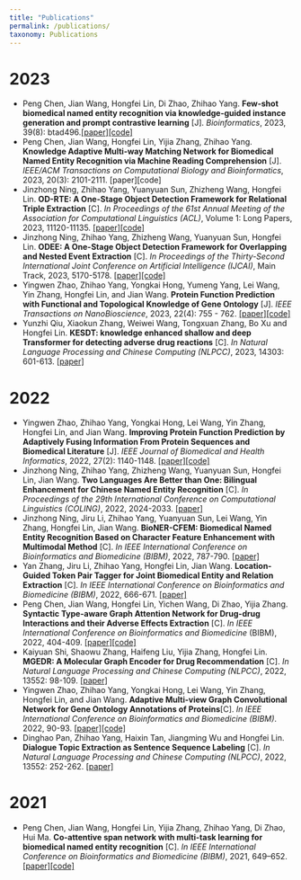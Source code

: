 ```yaml
---
title: "Publications"
permalink: /publications/
taxonomy: Publications
---
```




# 2023

- Peng Chen, Jian Wang, Hongfei Lin, Di Zhao, Zhihao Yang. **Few-shot biomedical named entity recognition via knowledge-guided instance generation and prompt contrastive learning** [J]. *Bioinformatics*, 2023, 39(8): btad496.[[paper]](https://doi.org/10.1093/bioinformatics/btad496)[[code]](https://github.com/cpmss521/KGPC)
- Peng Chen, Jian Wang, Hongfei Lin, Yijia Zhang, Zhihao Yang. **Knowledge Adaptive Multi-way Matching Network for Biomedical Named Entity Recognition via Machine Reading Comprehension** [J]. *IEEE/ACM Transactions on Computational Biology and Bioinformatics*, 2023, 20(3): 2101-2111. [paper][code]
- Jinzhong Ning, Zhihao Yang, Yuanyuan Sun, Zhizheng Wang, Hongfei Lin. **OD-RTE: A One-Stage Object Detection Framework for Relational Triple Extraction** [C]. *In Proceedings of the 61st Annual Meeting of the Association for Computational Linguistics (ACL)*, Volume 1: Long Papers, 2023, 11120-11135. [[paper]](https://aclanthology.org/2023.acl-long.623/)[[code]](https://github.com/NingJinzhong/ODRTE)
- Jinzhong Ning, Zhihao Yang, Zhizheng Wang, Yuanyuan Sun, Hongfei Lin. **ODEE: A One-Stage Object Detection Framework for Overlapping and Nested Event Extraction** [C]. *In Proceedings of the Thirty-Second International Joint Conference on Artificial Intelligence (IJCAI)*, Main Track, 2023, 5170-5178. [[paper]](https://www.ijcai.org/proceedings/2023/574)[[code]](https://github.com/NingJinzhong/ODEE)
- Yingwen Zhao, Zhihao Yang, Yongkai Hong, Yumeng Yang, Lei Wang, Yin Zhang, Hongfei Lin, and Jian Wang. **Protein Function Prediction with Functional and Topological Knowledge of Gene Ontology** [J]. *IEEE Transactions on NanoBioscience*, 2023, 22(4): 755 - 762. [[paper]](https://ieeexplore.ieee.org/abstract/document/10129977)[[code]](https://github.com/Candyperfect/Master)
- Yunzhi Qiu, Xiaokun Zhang, Weiwei Wang, Tongxuan Zhang, Bo Xu and Hongfei Lin. **KESDT: knowledge enhanced shallow and deep Transformer for detecting adverse drug reactions** [C]. *In Natural Language Processing and Chinese Computing (NLPCC)*, 2023, 14303: 601-613. [[paper]](https://link.springer.com/chapter/10.1007/978-3-031-44696-2_47)

# 2022

- Yingwen Zhao, Zhihao Yang, Yongkai Hong, Lei Wang, Yin Zhang, Hongfei Lin, and Jian Wang. **Improving Protein Function Prediction by Adaptively Fusing Information From Protein Sequences and Biomedical Literature** [J]. *IEEE Journal of Biomedical and Health Informatics*, 2022, 27(2): 1140-1148. [[paper]](https://ieeexplore.ieee.org/abstract/document/9950327)[[code]](https://github.com/Candyperfect/DeepAF-master)
- Jinzhong Ning, Zhihao Yang, Zhizheng Wang, Yuanyuan Sun, Hongfei Lin, Jian Wang. **Two Languages Are Better than One: Bilingual Enhancement for Chinese Named Entity Recognition** [C]. *In Proceedings of the 29th International Conference on Computational Linguistics (COLING)*, 2022, 2024-2033. [[paper]](https://aclanthology.org/2022.coling-1.176/)
- Jinzhong Ning, Jiru Li, Zhihao Yang, Yuanyuan Sun, Lei Wang, Yin Zhang, Hongfei Lin, Jian Wang. **BioNER-CFEM: Biomedical Named Entity Recognition Based on Character Feature Enhancement with Multimodal Method** [C]. *In IEEE International Conference on Bioinformatics and Biomedicine (BIBM)*, 2022, 787-790. [[paper]](https://ieeexplore.ieee.org/abstract/document/9995331)
- Yan Zhang, Jiru Li, Zhihao Yang, Hongfei Lin, Jian Wang. **Location-Guided Token Pair Tagger for Joint Biomedical Entity and Relation Extraction** [C]. *In IEEE International Conference on Bioinformatics and Biomedicine (BIBM)*, 2022, 666-671. [[paper]](https://ieeexplore.ieee.org/document/9995210)
- Peng Chen, Jian Wang, Hongfei Lin, Yichen Wang, Di Zhao, Yijia Zhang. **Syntactic Type-aware Graph Attention Network for Drug-drug Interactions and their Adverse Effects Extraction** [C]. *In IEEE International Conference on Bioinformatics and Biomedicine* (BIBM),  2022, 404-409. [[paper]](https://doi.org/10.1109/BIBM55620.2022.9995045)[[code]](https://github.com/cpmss521/ERSTG)
- Kaiyuan Shi, Shaowu Zhang, Haifeng Liu, Yijia Zhang, Hongfei Lin. **MGEDR: A Molecular Graph Encoder for Drug Recommendation** [C]. *In Natural Language Processing and Chinese Computing (NLPCC)*, 2022, 13552: 98-109. [[paper]](https://doi.org/10.1007/978-3-031-17189-5_8)
- Yingwen Zhao, Zhihao Yang, Yongkai Hong, Lei Wang, Yin Zhang, Hongfei Lin, and Jian Wang. **Adaptive Multi-view Graph Convolutional Network for Gene Ontology Annotations of Proteins**[C]. *In IEEE International Conference on Bioinformatics and Biomedicine (BIBM)*. 2022, 90-93. [[paper]](https://ieeexplore.ieee.org/abstract/document/9995517)[[code]](https://github.com/Candyperfect/Master)
- Dinghao Pan, Zhihao Yang, Haixin Tan, Jiangming Wu and Hongfei Lin. **Dialogue Topic Extraction as Sentence Sequence Labeling** [C]. *In Natural Language Processing and Chinese Computing (NLPCC)*, 2022, 13552: 252-262. [[paper]](https://link.springer.com/chapter/10.1007/978-3-031-17189-5_21)

# 2021

- Peng Chen, Jian Wang, Hongfei Lin, Yijia Zhang, Zhihao Yang, Di Zhao, Hui Ma. **Co-attentive span network with multi-task learning for biomedical named entity recognition** [C]. *In IEEE International Conference on Bioinformatics and Biomedicine (BIBM)*, 2021, 649–652. [[paper]](https://doi.org/10.1109/BIBM52615.2021.9669749)[[code]](https://github.com/cpmss521/CASN)